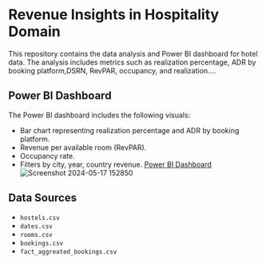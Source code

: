 # Revenue Insights in Hospitality Domain
This repository contains the data analysis and Power BI dashboard for hotel data. The analysis includes metrics such as realization percentage, ADR by booking platform,DSRN, RevPAR, occupancy, and realization....

## Power BI Dashboard

The Power BI dashboard includes the following visuals:
- Bar chart representing realization percentage and ADR by booking platform.
- Revenue per available room (RevPAR).
- Occupancy rate.
- Filters by city, year, country revenue.
[Power BI Dashboard](https://app.powerbi.com/view?r=YOUR_UNIQUE_LINK_HERE)
![Screenshot 2024-05-17 152850](https://github.com/muralikatta12/Dashboard/assets/124357793/d9976efc-61bb-4bbd-84c4-43d3527b47f4)

## Data Sources

- `hostels.csv`
- `dates.csv`
- `rooms.csv`
- `bookings.csv`
- `fact_aggreated_bookings.csv`
